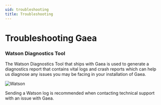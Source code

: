 ```yaml
---
uid: troubleshooting
title: Troubleshooting
---
```


# Troubleshooting Gaea

### Watson Diagnostics Tool

The Watson Diagnostics Tool that ships with Gaea is used to generate a diagnostics report that contains vital logs and crash reports which can help us diagnose any issues you may be facing in your installation of Gaea.

![Watson](/images/ui/Watson.png)

Sending a Watson log is recommended when contacting technical support with an issue with Gaea.
